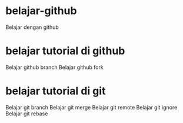 # belajar-github
Belajar dengan github

# belajar tutorial di github
Belajar github branch
Belajar github fork

# belajar tutorial di git
Belajar git branch
Belajar git merge
Belajar git remote
Belajar git ignore
Belajar git rebase
